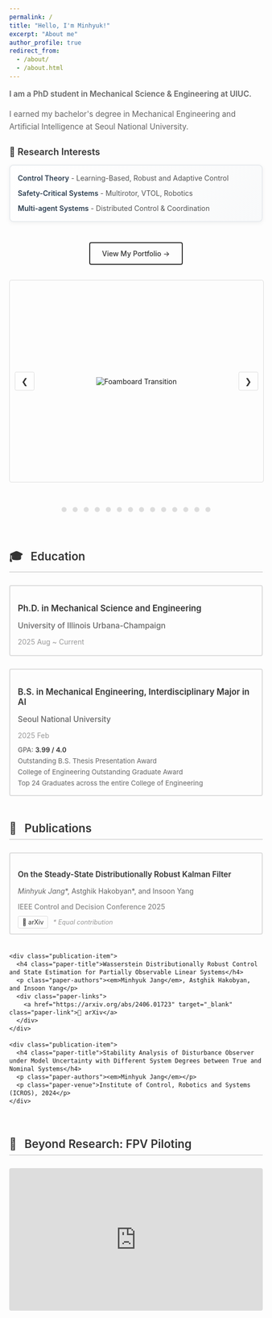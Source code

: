 ```yaml
---
permalink: /
title: "Hello, I'm Minhyuk!"
excerpt: "About me"
author_profile: true
redirect_from: 
  - /about/
  - /about.html
---
```


<div class="intro-section">
  <p class="intro-title">I am a PhD student in Mechanical Science & Engineering at UIUC.</p>
  <p>I earned my bachelor's degree in Mechanical Engineering and Artificial Intelligence at Seoul National University.</p>
  
  <h3>🔬 Research Interests</h3>
  <div class="research-box">
    <div class="research-item">
      <strong>Control Theory</strong> - Learning-Based, Robust and Adaptive Control
    </div>
    <div class="research-item">
      <strong>Safety-Critical Systems</strong> - Multirotor, VTOL, Robotics
    </div>
    <div class="research-item">
      <strong>Multi-agent Systems</strong> - Distributed Control & Coordination
    </div>
  </div>
</div>

<div class="portfolio-section">
  <a href="https://jangminhyuk.github.io/portfolio/" target="_blank" class="portfolio-link">
    View My Portfolio →
  </a>
</div>

<div class="carousel">
  <div class="carousel-images">
    <div class="carousel-item">
      <img src="/images/portfolio_img/Foamboard_transition.gif" alt="Foamboard Transition">
    </div>
    <div class="carousel-item">
      <img src="/images/portfolio_img/VTOL2_SNU_photo.jpg" alt="VTOL SNU">
    </div>
    <div class="carousel-item">
      <img src="/images/portfolio_img/awesome_takeoff.gif" alt="Awesome Takeoff">
    </div>
    <div class="carousel-item">
      <img src="/images/portfolio_img/cart_system.jpg" alt="Cart System">
    </div>
    <div class="carousel-item">
      <img src="/images/portfolio_img/awesome_transition.gif" alt="Awesome Transition">
    </div>
    <div class="carousel-item">
      <img src="/images/portfolio_img/0.005_MPPI_MJPC.gif" alt="MPPI MJPC">
    </div>
    <div class="carousel-item">
      <img src="/images/portfolio_img/landinggearexpanding.gif" alt="Landing Gear Expanding">
    </div>
    <div class="carousel-item">
      <img src="/images/portfolio_img/BNB3403_0627.jpg" alt="BNB3403">
    </div>
    <div class="carousel-item">
      <img src="/images/portfolio_img/drone_outdoor.jpg" alt="Drone Outdoor">
    </div>
    <div class="carousel-item">
      <img src="/images/portfolio_img/nearthlab.jpg" alt="Nearth Lab">
    </div>
    <div class="carousel-item">
      <img src="/images/portfolio_img/preflight.jpg" alt="Preflight">
    </div>
    <div class="carousel-item">
      <img src="/images/portfolio_img/WDRCE_qq.jpg" alt="WDRCE">
    </div>
    <div class="carousel-item">
      <img src="/images/portfolio_img/drone_seminar_3.jpg" alt="Drone Seminar">
    </div>
    <div class="carousel-item">
      <img src="/images/portfolio_img/tau_0.001_ani.gif" alt="Tau Animation">
    </div>
  </div>
  <button class="carousel-button left">&#10094;</button>
  <button class="carousel-button right">&#10095;</button>
</div>
<div class="carousel-dots">
  <span class="dot" onclick="moveToSlide(0)"></span>
  <span class="dot" onclick="moveToSlide(1)"></span>
  <span class="dot" onclick="moveToSlide(2)"></span>
  <span class="dot" onclick="moveToSlide(3)"></span>
  <span class="dot" onclick="moveToSlide(4)"></span>
  <span class="dot" onclick="moveToSlide(5)"></span>
  <span class="dot" onclick="moveToSlide(6)"></span>
  <span class="dot" onclick="moveToSlide(7)"></span>
  <span class="dot" onclick="moveToSlide(8)"></span>
  <span class="dot" onclick="moveToSlide(9)"></span>
  <span class="dot" onclick="moveToSlide(10)"></span>
  <span class="dot" onclick="moveToSlide(11)"></span>
  <span class="dot" onclick="moveToSlide(12)"></span>
  <span class="dot" onclick="moveToSlide(13)"></span>
</div>

<style>
  /* Clean, minimal styling */
  .intro-section {
    margin-bottom: 40px;
    max-width: 800px;
    margin-left: auto;
    margin-right: auto;
  }
  
  .intro-title {
    font-size: 1.3em;
    font-weight: 600;
    color: #333;
    margin-bottom: 15px;
    line-height: 1.4;
  }
  
  .intro-section p {
    font-size: 1.1em;
    color: #666;
    line-height: 1.6;
    margin-bottom: 10px;
  }
  
  .intro-section h3 {
    font-size: 1.3em;
    font-weight: 600;
    color: #333;
    margin: 25px 0 15px 0;
  }
  
  .research-box {
    background: linear-gradient(135deg, #ffffff 0%, #f8f9fa 100%);
    border: 2px solid #e9ecef;
    border-radius: 8px;
    padding: 10px 15px;
    box-shadow: 0 2px 8px rgba(0,0,0,0.05);
  }
  
  .research-item {
    padding: 6px 0;
    font-size: 1em;
    color: #555;
    line-height: 1.3;
  }
  
  
  .research-item strong {
    color: #2c3e50;
    font-weight: 600;
  }
  
  /* Simple portfolio link */
  .portfolio-section {
    text-align: center;
    margin: 30px 0;
  }
  
  .portfolio-link {
    display: inline-block;
    color: #333;
    text-decoration: none;
    padding: 12px 24px;
    border: 2px solid #333;
    border-radius: 4px;
    font-weight: 500;
    transition: all 0.3s ease;
  }
  
  .portfolio-link:hover {
    background-color: #333;
    color: white;
  }
  
  /* Content sections */
  .content-section {
    margin: 50px auto;
    max-width: 800px;
  }
  
  .section-title {
    font-size: 1.6em;
    font-weight: 600;
    color: #333;
    margin-bottom: 25px;
    padding-bottom: 8px;
    border-bottom: 2px solid #ddd;
  }
  
  .section-icon {
    margin-right: 10px;
  }
  
  /* Simple education section */
  .education-item {
    margin-bottom: 25px;
    padding: 10px 15px;
    border: 2px solid #ddd;
    border-radius: 4px;
  }
  
  .education-content h3 {
    font-size: 1.2em;
    font-weight: 600;
    color: #333;
    margin-bottom: 8px;
  }
  
  .institution {
    font-size: 1.1em;
    font-weight: 500;
    color: #666;
    margin-bottom: 5px;
  }
  
  .duration {
    font-size: 1em;
    color: #999;
    margin-bottom: 8px;
  }
  
  .lab {
    font-size: 1em;
    color: #666;
  }
  
  .achievements {
    margin-top: 12px;
  }
  
  .achievement-item {
    margin-bottom: 6px;
    font-size: 0.95em;
    color: #666;
  }
  
  .achievement-label {
    font-weight: 500;
  }
  
  .achievement-value {
    font-weight: 600;
    color: #333;
  }
  
  /* Simple publications */
  .publications-list {
    display: grid;
    gap: 20px;
  }
  
  .publication-item {
    padding: 10px 15px;
    border: 2px solid #ddd;
    border-radius: 4px;
  }
  
  .paper-title {
    font-size: 1.1em;
    font-weight: 600;
    color: #333;
    margin-bottom: 8px;
    line-height: 1.3;
  }
  
  .paper-authors {
    font-size: 1em;
    color: #666;
    margin-bottom: 6px;
  }
  
  .paper-venue {
    font-size: 1em;
    font-weight: 500;
    color: #888;
    margin-bottom: 10px;
  }
  
  .paper-links {
    display: flex;
    align-items: center;
    gap: 10px;
    flex-wrap: wrap;
  }
  
  .paper-link {
    color: #333;
    text-decoration: none;
    padding: 4px 8px;
    border: 1px solid #ddd;
    border-radius: 3px;
    font-size: 0.9em;
    transition: background-color 0.3s ease;
  }
  
  .paper-link:hover {
    background-color: #f5f5f5;
    color: #333;
  }
  
  .paper-note {
    font-size: 0.9em;
    color: #999;
    font-style: italic;
  }
  
  /* Simple FPV section */
  .fpv-section {
    text-align: center;
  }
  
  .video-container {
    position: relative;
    width: 100%;
    max-width: 600px;
    margin: 0 auto;
    padding-bottom: 56.25%;
    height: 0;
    border-radius: 4px;
    overflow: hidden;
  }
  
  .video-container iframe {
    position: absolute;
    top: 0;
    left: 0;
    width: 100%;
    height: 100%;
  }
  
  /* Simple carousel */
  .carousel {
    position: relative;
    width: 100%;
    max-width: 600px;
    height: 400px;
    margin: 30px auto;
    overflow: hidden;
    border-radius: 4px;
    border: 1px solid #ddd;
  }
  
  .carousel-images {
    display: flex;
    transition: transform 0.5s ease-in-out;
  }
  
  .carousel-item {
    min-width: 100%;
    display: flex;
    justify-content: center;
    align-items: center;
  }
  
  .carousel-item img {
    max-width: 100%;
    max-height: 400px;
  }
  
  .carousel-button {
    position: absolute;
    top: 50%;
    transform: translateY(-50%);
    background-color: rgba(255, 255, 255, 0.8);
    border: 1px solid #ddd;
    color: #333;
    font-size: 16px;
    cursor: pointer;
    padding: 8px 12px;
    border-radius: 3px;
    z-index: 10;
    transition: background-color 0.3s ease;
  }
  
  .carousel-button:hover {
    background-color: rgba(255, 255, 255, 0.9);
  }
  
  .carousel-button.left {
    left: 10px;
  }
  
  .carousel-button.right {
    right: 10px;
  }
  
  .carousel-dots {
    text-align: center;
    padding: 15px 0;
  }
  
  .dot {
    display: inline-block;
    width: 10px;
    height: 10px;
    margin: 4px;
    background-color: #ddd;
    border-radius: 50%;
    cursor: pointer;
    transition: background-color 0.3s ease;
  }
  
  .dot:hover {
    background-color: #999;
  }
  
  .dot.active {
    background-color: #666;
  }
  
  /* Responsive */
  @media (max-width: 768px) {
    .intro-section h2 {
      font-size: 1.5em;
    }
    
    .section-title {
      font-size: 1.4em;
    }
    
    .carousel {
      height: 250px;
      margin: 20px 10px;
    }
    
    .carousel-item img {
      max-height: 250px;
    }
    
    .video-container {
      max-width: 100%;
    }
  }
</style>

<script>
  document.addEventListener('DOMContentLoaded', function() {
    let currentIndex = 0;
    const images = document.querySelectorAll('.carousel-item');
    const totalImages = images.length;
    const carouselImages = document.querySelector('.carousel-images');
    const dots = document.querySelectorAll('.dot');
    let autoSlideInterval;

    function showSlide(index) {
      if (index >= totalImages) {
        currentIndex = 0;
      } else if (index < 0) {
        currentIndex = totalImages - 1;
      } else {
        currentIndex = index;
      }
      const offset = -currentIndex * 100;
      carouselImages.style.transform = `translateX(${offset}%)`;
      updateDots();
    }

    function moveSlide(step) {
      showSlide(currentIndex + step);
    }

    function moveToSlide(index) {
      showSlide(index);
    }

    function autoSlide() {
      moveSlide(1);
      autoSlideInterval = setTimeout(autoSlide, 5000);
    }

    function updateDots() {
      dots.forEach((dot, index) => {
        dot.classList.toggle('active', index === currentIndex);
      });
    }

    document.querySelector('.carousel-button.left').addEventListener('click', function() {
      clearTimeout(autoSlideInterval);
      moveSlide(-1);
      autoSlideInterval = setTimeout(autoSlide, 5000);
    });

    document.querySelector('.carousel-button.right').addEventListener('click', function() {
      clearTimeout(autoSlideInterval);
      moveSlide(1);
      autoSlideInterval = setTimeout(autoSlide, 5000);
    });

    dots.forEach((dot, index) => {
      dot.addEventListener('click', function() {
        clearTimeout(autoSlideInterval);
        moveToSlide(index);
        autoSlideInterval = setTimeout(autoSlide, 5000);
      });
    });

    autoSlide();
  });
</script>

<div class="section-divider"></div>

<div class="content-section">
  <h2 class="section-title">
    <span class="section-icon">🎓</span>
    Education
  </h2>
  <div class="education-timeline">
    <div class="education-item current">
      <div class="education-marker"></div>
      <div class="education-content">
        <h3>Ph.D. in Mechanical Science and Engineering</h3>
        <p class="institution">University of Illinois Urbana-Champaign</p>
        <p class="duration">2025 Aug ~ Current</p>
      </div>
    </div>
    <div class="education-item">
      <div class="education-marker"></div>
      <div class="education-content">
        <h3>B.S. in Mechanical Engineering, Interdisciplinary Major in AI</h3>
        <p class="institution">Seoul National University</p>
        <p class="duration">2025 Feb</p>
        <div class="achievements">
          <div class="achievement-item">
            <span class="achievement-label">GPA:</span>
            <span class="achievement-value">3.99 / 4.0</span>
          </div>
          <div class="achievement-item">
            <span class="achievement-badge">Outstanding B.S. Thesis Presentation Award</span>
          </div>
          <div class="achievement-item">
            <span class="achievement-badge">College of Engineering Outstanding Graduate Award</span>
          </div>
          <div class="achievement-item">
            <span class="achievement-note">Top 24 Graduates across the entire College of Engineering</span>
          </div>
        </div>
      </div>
    </div>
  </div>
</div>

<div class="content-section">
  <h2 class="section-title">
    <span class="section-icon">📄</span>
    Publications
  </h2>
  <div class="publications-list">
    <div class="publication-item">
      <h4 class="paper-title">On the Steady-State Distributionally Robust Kalman Filter</h4>
      <p class="paper-authors"><em>Minhyuk Jang</em>*, Astghik Hakobyan*, and Insoon Yang</p>
      <p class="paper-venue">IEEE Control and Decision Conference 2025</p>
      <div class="paper-links">
        <a href="https://arxiv.org/abs/2503.23742" target="_blank" class="paper-link">📄 arXiv</a>
        <span class="paper-note">* Equal contribution</span>
      </div>
    </div>
    
    <div class="publication-item">
      <h4 class="paper-title">Wasserstein Distributionally Robust Control and State Estimation for Partially Observable Linear Systems</h4>
      <p class="paper-authors"><em>Minhyuk Jang</em>, Astghik Hakobyan, and Insoon Yang</p>
      <div class="paper-links">
        <a href="https://arxiv.org/abs/2406.01723" target="_blank" class="paper-link">📄 arXiv</a>
      </div>
    </div>
    
    <div class="publication-item">
      <h4 class="paper-title">Stability Analysis of Disturbance Observer under Model Uncertainty with Different System Degrees between True and Nominal Systems</h4>
      <p class="paper-authors"><em>Minhyuk Jang</em></p>
      <p class="paper-venue">Institute of Control, Robotics and Systems (ICROS), 2024</p>
    </div>
  </div>
</div>

<div class="content-section">
  <h2 class="section-title">
    <span class="section-icon">🚁</span>
    Beyond Research: FPV Piloting
  </h2>
  <div class="fpv-section">
    <div class="video-container">
      <iframe src="https://www.youtube.com/embed/WPttdZw-E_8?si=gXVi6KftqGTxxWPf" title="FPV Flight Video" frameborder="0" allow="accelerometer; autoplay; clipboard-write; encrypted-media; gyroscope; picture-in-picture; web-share" referrerpolicy="strict-origin-when-cross-origin" allowfullscreen></iframe>
    </div>
  </div>
</div>